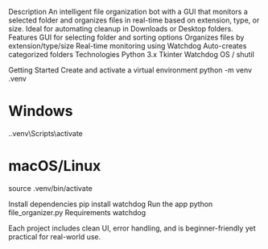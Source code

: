 Description
An intelligent file organization bot with a GUI that monitors a selected folder and organizes files in real-time
based on extension, type, or size. Ideal for automating cleanup in Downloads or Desktop folders.
Features
GUI for selecting folder and sorting options
Organizes files by extension/type/size
Real-time monitoring using Watchdog
Auto-creates categorized folders
Technologies
Python 3.x
Tkinter
Watchdog
OS / shutil

Getting Started
Create and activate a virtual environment
python -m venv .venv
# Windows
.\.venv\Scripts\activate
# macOS/Linux
source .venv/bin/activate

Install dependencies
pip install watchdog
Run the app
python file_organizer.py
Requirements
watchdog

Each project includes clean UI, error handling, and is beginner-friendly yet practical for real-world use.
